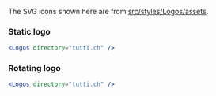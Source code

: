The SVG icons shown here are from [src/styles/Logos/assets](https://github.com/tutti-ch/react-styleguide/tree/master/src/styles/Logos/assets "Link to react-styleguide github repo").

### Static logo

```jsx noeditor
<Logos directory="tutti.ch" />
```

### Rotating logo

```jsx noeditor
<Logos directory="tutti.ch" />
```
